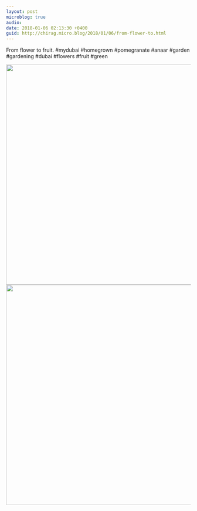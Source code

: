 ```yaml
---
layout: post
microblog: true
audio: 
date: 2018-01-06 02:13:30 +0400
guid: http://chirag.micro.blog/2018/01/06/from-flower-to.html
---
```

From flower to fruit. #mydubai #homegrown #pomegranate #anaar #garden #gardening #dubai #flowers #fruit #green

<img src="http://chirag.micro.blog/uploads/2018/b29d759df6.jpg" width="598" height="600" /><img src="http://chirag.micro.blog/uploads/2018/a22cd38a56.jpg" width="600" height="600" />
